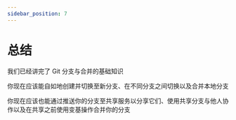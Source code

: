 ```yaml
---
sidebar_position: 7
---
```


# 总结

我们已经讲完了 Git 分支与合并的基础知识

你现在应该能自如地创建并切换至新分支、在不同分支之间切换以及合并本地分支

你现在应该也能通过推送你的分支至共享服务以分享它们、使用共享分支与他人协作以及在共享之前使用变基操作合并你的分支
